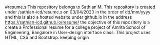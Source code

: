 #resume.s
This repository belongs to Sathian M.
This repository is created under /sathian-icd/resume.s on 03/04/2020 in the order of dd/mm/yyyy
and this is also a hosted website under github.io in the address https://sathian-icd.github.io/resume/
the objective of this repository is a create a Professional resume for a college project of Amrita School of Engineering, Bangalore in User-design interface class.
This project uses HTML, CSS and Bootstrap.
keeping origin
